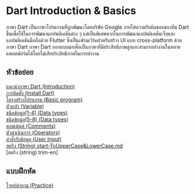 # Dart Introduction & Basics
ภาษา Dart เป็นภาษาโปรแกรมที่ถูกพัฒนาโดยบริษัท Google ภายใต้ความรับผิดชอบของทีม Dart ขึ้นเพื่อใช้ในการพัฒนาแอปพลิเคชันต่าง ๆ แต่เป็นพิเศษมากในการพัฒนาแอปพลิเคชันเว็บและแอปพลิเคชันมือถือด้วย Flutter ซึ่งเป็นเฟรมเวิร์คสำหรับสร้าง UI แบบ cross-platform ด้วยภาษา Dart ภาษา Dart ออกแบบมาเพื่อเป็นภาษาที่มีประสิทธิภาพสูงและสามารถทำงานในหลายแพลตฟอร์มได้โดยไม่เสียประสิทธิภาพในการทำงาน

## หัวข้อย่อย
  [แนะนำภาษา Dart (Introduction)](https://github.com/soonklang/dart-tutorial/blob/main/1.%20Introduction%20and%20Basics/Introduction%20to%20Dart.md)<br>
  [การติดตั้ง (Install Dart)](https://github.com/soonklang/dart-tutorial/blob/main/1.%20Introduction%20and%20Basics/How%20to%20install%20Dart.md)<br>
  [โครงสร้างโปรแกรม (Basic program)](https://github.com/soonklang/dart-tutorial/blob/main/1.%20Introduction%20and%20Basics/Basic%20Dart%20Program.md)<br>
  [ตัวแปร (Variable)](https://github.com/soonklang/dart-tutorial/blob/7bee01365f463f0b61f6a5667f7b48ed45f00baa/1.%20Introduction%20and%20Basics/Variables%20in%20Dart.md)<br>
  [ชนิดข้อมูล(1-4) (Data types)](https://github.com/soonklang/dart-tutorial/blob/main/1.%20Introduction%20and%20Basics/Datatypes%20in%20Dart(1-4).md)<br>
 [ชนิดข้อมูล(5-8) (Data types)](https://github.com/soonklang/dart-tutorial/blob/main/1.%20Introduction%20and%20Basics/Datatypes%20in%20Dart%20(5-8).md)<br>
  [คอมเม้นต์ (Comments)](https://github.com/soonklang/dart-tutorial/blob/main/1.%20Introduction%20and%20Basics/Comments%20in%20Dart.md)<br>
  [ตัวดำเนินการ (Operators)](https://github.com/soonklang/dart-tutorial/blob/main/1.%20Introduction%20and%20Basics/Operators%20in%20Dart.md)<br>
  [คำสั่งรับข้อมูล (User Input)](https://github.com/soonklang/dart-tutorial/blob/main/1.%20Introduction%20and%20Basics/User%20Input%20in%20Dart.md)<br>
  [สตริง (String) start-ToUpperCase&LowerCase.md](https://github.com/soonklang/dart-tutorial/blob/main/1.%20Introduction%20and%20Basics/String%20in%20Dart%20(start-ToUpperCase%26LowerCase).md)<br>
  [สตริง (string) trim-en]
## แบบฝึกหัด
  [โจทย์คำถาม (Practice)](Practice1.md)
